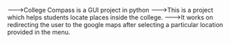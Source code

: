 --->College Compass is a GUI project in python
--->This is a project which helps students locate places inside the college.
--->It works on redirecting the user to the google maps after selecting a particular location provided in the menu.
